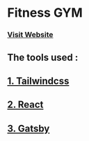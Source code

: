 # Fitness GYM

### [Visit Website](https://project-fitness-gym.netlify.com/)

## The tools used :

## [1. Tailwindcss](https://tailwindcss.com/)

## [2. React](https://reactjs.org/)

## [3. Gatsby](https://www.gatsbyjs.org/)
